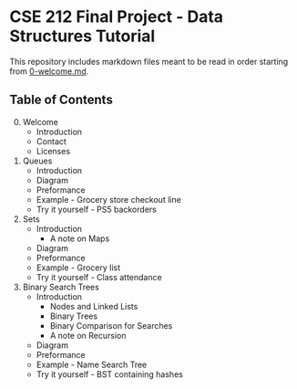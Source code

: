 # CSE 212 Final Project - Data Structures Tutorial
This repository includes markdown files meant to be read in order starting from [0-welcome.md](0-welcome.md).

## Table of Contents
0. Welcome
    * Introduction
    * Contact
    * Licenses
1. Queues
    * Introduction
    * Diagram
    * Preformance
    * Example - Grocery store checkout line
    * Try it yourself - PS5 backorders
2. Sets
    * Introduction
        * A note on Maps
    * Diagram
    * Preformance
    * Example - Grocery list
    * Try it yourself - Class attendance
3. Binary Search Trees
    * Introduction
        * Nodes and Linked Lists
        * Binary Trees
        * Binary Comparison for Searches
        * A note on Recursion
    * Diagram
    * Preformance
    * Example - Name Search Tree
    * Try it yourself - BST containing hashes
